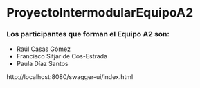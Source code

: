 # ProyectoIntermodularEquipoA2

### Los participantes que forman el Equipo A2 son:

* Raúl Casas Gómez
* Francisco Sitjar de Cos-Estrada
* Paula Díaz Santos

http://localhost:8080/swagger-ui/index.html
